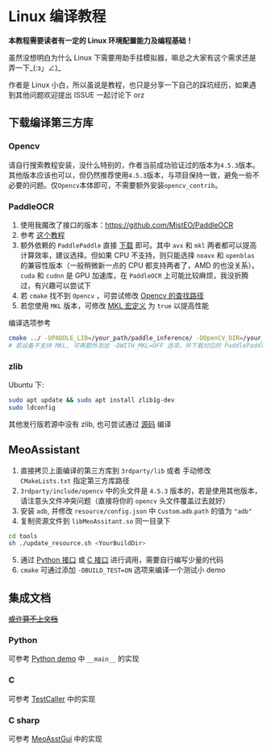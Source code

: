 # Linux 编译教程

**本教程需要读者有一定的 Linux 环境配置能力及编程基础！**

虽然没想明白为什么 Linux 下需要用助手挂模拟器，嘛总之大家有这个需求还是弄一下_(:з」∠)_

作者是 Linux 小白，所以虽说是教程，也只是分享一下自己的踩坑经历，如果遇到其他问题欢迎提出 ISSUE 一起讨论下 orz

## 下载编译第三方库

### Opencv

请自行搜索教程安装，没什么特别的，作者当前成功验证过的版本为`4.5.3`版本。其他版本应该也可以，但仍然推荐使用`4.5.3`版本，与项目保持一致，避免一些不必要的问题。仅`Opencv`本体即可，不需要额外安装`opencv_contrib`。

### PaddleOCR

1. 使用我魔改了接口的版本：https://github.com/MistEO/PaddleOCR
2. 参考 [这个教程](https://github.com/PaddlePaddle/PaddleOCR/tree/release/2.3/deploy/cpp_infer#readme)
3. 额外依赖的 `PaddlePaddle` 直接 [下载](https://paddleinference.paddlepaddle.org.cn/master/user_guides/download_lib.html) 即可。其中 `avx` 和 `mkl` 两者都可以提高计算效率，建议选择。但如果 CPU 不支持，则只能选择 `noavx` 和 `openblas` 的兼容性版本（一般稍微新一点的 CPU 都支持两者了，AMD 的也没关系）。 `cuda` 和 `cudnn` 是 GPU 加速库，在 `PaddleOCR` 上可能比较麻烦，我没折腾过，有兴趣可以尝试下
4. 若 `cmake` 找不到 `Opencv` ，可尝试修改 [Opencv 的查找路径](https://github.com/MistEO/PaddleOCR/blob/release/2.3/deploy/cpp_infer/CMakeLists.txt#L49)
5. 若您使用 `MKL` 版本，可修改 [MKL 宏定义](https://github.com/MistEO/PaddleOCR/blob/release/2.3/deploy/cpp_infer/include/ocr_defines.h#L9) 为 `true` 以提高性能

编译选项参考

```bash
cmake ../ -DPADDLE_LIB=/your_path/paddle_inference/ -DOpenCV_DIR=/your_path_to_opencv/ -DWITH_STATIC_LIB=OFF -DBUILD_SHARED=ON
# 若设备不支持 MKL, 可再额外添加 -DWITH_MKL=OFF 选项，并下载对应的 PaddlePaddle 预测库版本
```

### zlib

Ubuntu 下:  

```bash
sudo apt update && sudo apt install zlib1g-dev
sudo ldconfig
```

其他发行版若源中没有 zlib, 也可尝试通过 [源码](https://github.com/madler/zlib) 编译

## MeoAssistant

1. 直接拷贝上面编译的第三方库到 `3rdparty/lib` 或者 手动修改 `CMakeLists.txt` 指定第三方库路径
2. `3rdparty/include/opencv` 中的头文件是 `4.5.3` 版本的，若是使用其他版本，请注意头文件冲突问题（直接将你的 `opencv` 头文件覆盖过去就好）
3. 安装 `adb`, 并修改 `resource/config.json` 中 `Custom`.`adb`.`path` 的值为 `"adb"`
4. 复制资源文件到 `libMeoAssitant.so` 同一目录下  

```sh
cd tools
sh ./update_resource.sh <YourBuildDir>
```

5. 通过 [Python 接口](../src/Python/interface.py) 或 [C 接口](../include/AsstCaller.h) 进行调用，需要自行编写少量的代码
6. `cmake` 可通过添加 `-DBUILD_TEST=ON` 选项来编译一个测试小 demo

## 集成文档

[~~或许算不上文档~~](https://github.com/MistEO/MeoAssistantArknights/wiki)

### Python

可参考 [Python demo](../src/Python/sample.py) 中 `__main__` 的实现

### C

可参考 [TestCaller](../tools/TestCaller/main.cpp) 中的实现

### C sharp

可参考 [MeoAsstGui](../src/MeoAsstGui/Helper/AsstProxy.cs) 中的实现
